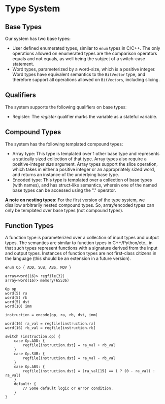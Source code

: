 # Type System
## Base Types
Our system has two base types:
- User defined enumerated types, similar to `enum` types in C/C++. The only operations allowed on enumerated types are the comparison operators equals and not equals, as well being the subject of a switch-case statement.
- Word types, parameterized by a word-size, which is a positive integer. Word types have equivalent semantics to the `BitVector` type, and therefore support all operations allowed on `BitVectors`, including slicing.

## Qualifiers
The system supports the following qualifiers on base types:
- Register: The *register* qualifier marks the variable as a stateful variable.

## Compound Types
The system has the following templated compound types:
- Array type: This type is templated over 1 other base type and represents a statically sized collection of that type. Array types also require a positive-integer *size* argument. Array types support the slice operation, which takes in either a positive integer or an appropriately sized word, and returns an instance of the underlying base type.
- Encoded type: This type is templated over a collection of base types (with names), and has struct-like semantics, wherein one of the named base types can be accessed using the "." operator.

**A note on nesting types:** For the first version of the type system, we disallow arbitrarily nested compound types. So, array/encoded types can only be templated over base types (not compound types).

## Function Types
A function type is parameterized over a collection of input types and output types. The semantics are similar to function types in C++/Python/etc., in that such types represent functions with a signature derived from the input and output types. Instances of function types are not first-class citizens in the language (this should be an extension in a future version).


```
enum Op { ADD, SUB, ABS, MOV }

array<word(16)> regfile(32)
array<word(16)> memory(65536)

Op op
word(5) ra
word(5) rb
word(5) dst
word(10) imm

instruction = encode(op, ra, rb, dst, imm)

word(16) ra_val = regfile[instruction.ra]
word(16) rb_val = regfile[instruction.rb]

switch (instruction.op) {
    case Op.ADD: {
        regfile[instruction.dst] = ra_val + rb_val
    }
    case Op.SUB: {
        regfile[instruction.dst] = ra_val - rb_val
    }
    case Op.ABS: {
        regfile[instruction.dst] = (ra_val[15] == 1 ? (0 - ra_val) : ra_val)
    }
    default: {
        // Some default logic or error condition.
    }
}
```
